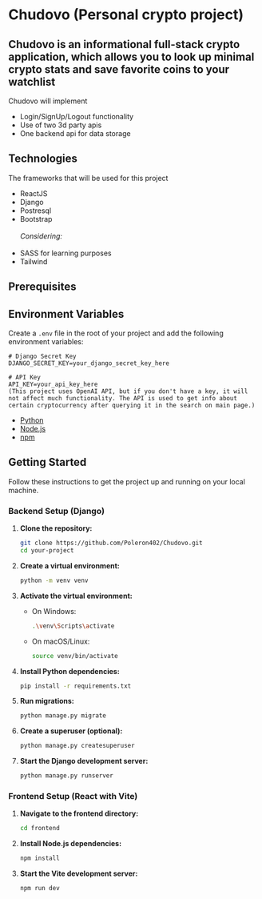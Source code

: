 # Chudovo (Personal crypto project)

## Chudovo is an informational full-stack crypto application, which allows you to look up minimal crypto stats and save favorite coins to your watchlist
Chudovo will implement
* Login/SignUp/Logout functionality
* Use of two 3d party apis
* One backend api for data storage

## Technologies
The frameworks that will be used for this project
* ReactJS
* Django
* Postresql
* Bootstrap
<br></br>
*Considering:*
<br></br>
* SASS for learning purposes
* Tailwind


## Prerequisites

## Environment Variables

Create a `.env` file in the root of your project and add the following environment variables:

```env
# Django Secret Key
DJANGO_SECRET_KEY=your_django_secret_key_here

# API Key
API_KEY=your_api_key_here
(This project uses OpenAI API, but if you don't have a key, it will not affect much functionality. The API is used to get info about certain cryptocurrency after querying it in the search on main page.)
```

- [Python](https://www.python.org/) 
- [Node.js](https://nodejs.org/)
- [npm](https://www.npmjs.com/)

## Getting Started

Follow these instructions to get the project up and running on your local machine.

### Backend Setup (Django)

1. **Clone the repository:**

    ```bash
    git clone https://github.com/Poleron402/Chudovo.git
    cd your-project
    ```

2. **Create a virtual environment:**

    ```bash
    python -m venv venv
    ```

3. **Activate the virtual environment:**

    - On Windows:

        ```bash
        .\venv\Scripts\activate
        ```

    - On macOS/Linux:

        ```bash
        source venv/bin/activate
        ```

4. **Install Python dependencies:**

    ```bash
    pip install -r requirements.txt
    ```

5. **Run migrations:**

    ```bash
    python manage.py migrate
    ```

6. **Create a superuser (optional):**

    ```bash
    python manage.py createsuperuser
    ```

7. **Start the Django development server:**

    ```bash
    python manage.py runserver
    ```

### Frontend Setup (React with Vite)

1. **Navigate to the frontend directory:**

    ```bash
    cd frontend
    ```

2. **Install Node.js dependencies:**

    ```bash
    npm install
    ```

3. **Start the Vite development server:**

    ```bash
    npm run dev
    ```

